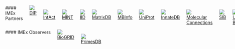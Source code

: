 <div class="row padding-top-xlarge">
<div class="columns medium-9" markdown="1">
#### IMEx Partners
<div class="columns medium-up-6 no-underline text-center small">
<a href="http://dip.doe-mbi.ucla.edu/" class="column padding-bottom-large"><img src="{{ site.baseurl }}/static/logos/imex_dip_s.png" /><br/>
DIP</a>

<a href="http://www.ebi.ac.uk/intact/" class="column padding-bottom-large"><img src="{{ site.baseurl }}/static/logos/imex_intact_s.png" /><br/>
IntAct</a>

<a href="http://mint.bio.uniroma2.it" class="column padding-bottom-large"><img src="{{ site.baseurl }}/static/logos/imex_mint_s.png" /><br/>
MINT</a>

<a href="http://ophid.utoronto.ca/iid" class="column padding-bottom-large"><img src="{{ site.baseurl }}/static/logos/imex_iid_s.png" /><br/>
IID</a>

<a href="http://matrixdb.univ-lyon1.fr/" class="column padding-bottom-large"><img src="{{ site.baseurl }}/static/logos/imex_matrixdb_s.png" /><br/>
MatrixDB</a>

<a href="http://www.mechanobio.info/" class="column padding-bottom-large"><img src="{{ site.baseurl }}/static/logos/imex_mbinfo_s.png" /><br/>
MBInfo</a>

<a href="http://www.uniprot.org/" class="column padding-bottom-large"><img src="{{ site.baseurl }}/static/logos/imex_uniprot_s.png" /><br/>
UniProt</a>

<a href="http://www.innatedb.com/" class="column padding-bottom-large"><img src="{{ site.baseurl }}/static/logos/imex_innatedb_s.png" /><br/>
InnateDB</a>

<a href="http://www.molecularconnections.com" class="column padding-bottom-large"><img src="{{ site.baseurl }}/static/logos/imex_mconnections_s.png" /><br/>
Molecular Connections</a>

<a href="http://www.isb-sib.ch/" class="column padding-bottom-large"><img src="{{ site.baseurl }}/static/logos/imex_sib_s.png" /><br/>
SIB</a>

<a href="http://www.ucl.ac.uk/cardiovasculargeneontology" class="column padding-bottom-large"><img src="{{ site.baseurl }}/static/logos/ucl-bhf-logo_s.jpg" /><br/>
UCL-BHF</a>

<a href="http://www.agbase.msstate.edu/hpi/main.html" class="column padding-bottom-large"><img src="{{ site.baseurl }}/static/logos/hpidb_logo.jpg" /><br/>
HPIDB</a>
</div>
</div>

<div class="columns medium-3" markdown="1">
#### IMEx Observers

<div class="columns medium-up-2 no-underline text-center small">
<a href="http://www.thebiogrid.org" class="column padding-bottom-large"><img src="{{ site.baseurl }}/static/logos/imex_biogrid_s.png" /><br/>
BioGRID</a>

<a href="http://primesdb.org/" class="column padding-bottom-large"><img src="{{ site.baseurl }}/static/logos/primesdb.jpg" /><br/>
PrimesDB</a>
</div>
</div>
</div>
